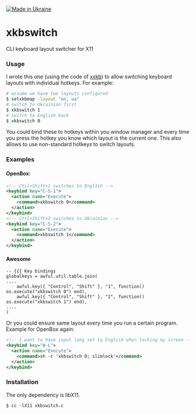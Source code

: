 [![Made in Ukraine](https://img.shields.io/badge/made_in-ukraine-ffd700.svg?labelColor=0057b7)](https://stand-with-ukraine.pp.ua)

xkbswitch
=========

CLI keyboard layout switcher for X11

### Usage

I wrote this one (using the code of [xxkb](http://sourceforge.net/projects/xxkb/)) to allow switching keyboard layouts with individual hotkeys. For example:

```bash
# assume we have two layouts configured
$ setxkbmap -layout "en, ua"
# switch to Ukrainian first
$ xkbswitch 1
# switch to English back
$ xkbswitch 0
```
    
You could bind these to hotkeys within you window manager and every time you press the hotkey you know which layout is the current one. This also allows to use non-standard hotkeys to switch layouts.

### Examples

#### OpenBox:

```xml
<!-- Ctrl+Shift+1 switches to English -->
<keybind key="C-S-1">
  <action name="Execute">
    <command>xkbswitch 0</command>
  </action>
</keybind>
<!-- Ctrl+Shift+2 switches to Ukrainian -->
<keybind key="C-S-2">
  <action name="Execute">
    <command>xkbswitch 1</command>
  </action>
</keybind>
```

#### Awesome

```
-- {{{ Key bindings
globalkeys = awful.util.table.join(
....
    awful.key({ "Control", "Shift" }, "1", function() os.execute("xkbswitch 0") end),
    awful.key({ "Control", "Shift" }, "2", function() os.execute("xkbswitch 1") end),
....
)
```

Or you could ensure same layout every time you run a certain program. Example for OpenBox again:
```xml
<!-- I want to have input lang set to English when locking my screen -->
<keybind key="W-L">
  <action name="Execute">
    <command>sh -c 'xkbswitch 0; slimlock'</command>
  </action>
</keybind>
```

### Installation

The only dependency is libX11.

    $ cc -lX11 xkbswitch.c
